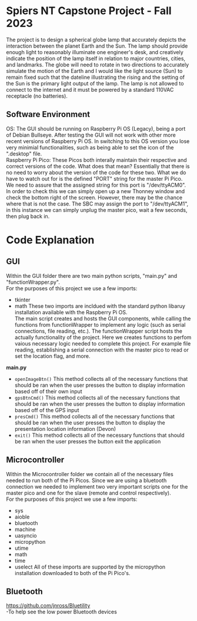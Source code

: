 # Spiers NT Capstone Project - Fall 2023
The project is to design a spherical globe lamp that accurately depicts the interaction between the planet Earth and the Sun. The lamp should provide enough light to reasonably illuminate one engineer's desk, and creatively indicate the position of the lamp itself in relation to major countries, cities, and landmarks. The globe will need to rotate in two directions to accurately simulate the motion of the Earth and I would like the light source (Sun) to remain fixed such that the dateline illustrating the rising and the setting of the Sun is the primary light output of the lamp. The lamp is not allowed to connect to the internet and it must be powered by a standard 110VAC receptacle (no batteries).

## Software Environment 
OS: The GUI should be running on Raspberry Pi OS (Legacy), being a port of Debian Bullseye. After testing the GUI will not work with other more recent versions of Raspberry Pi OS. 
    In switching to this OS version you lose very minimial functionalities, such as being able to set the icon of the ".desktop" file. <br />
Raspberry Pi Pico: These Picos both interally maintain their respective and correct versions of the code. What does that mean? Essentially that there is no need to worry about the version of the code for these two. What we do have to watch out for is the defined "PORT" string for the master Pi Pico. We need to assure that the assigned string for this port is "/dev/ttyACM0". In order to check this we can simply open up a new Thonney window and check the bottom right of the screen. However, there may be the chance where that is not the case. The SBC may assign the port to "/dev/ttyACM1", in this instance we can simply unplug the master pico, wait a few seconds, then plug back in. <br />

# Code Explanation 
## GUI 
Within the GUI folder there are two main python scripts, "main.py" and "functionWrapper.py". <br />
For the purposes of this project we use a few imports: <br />
* tkinter
* math
These two imports are incldued with the standard python libaruy installation available with the Raspberry Pi OS. <br />
The main script creates and hosts the GUI components, while calling the functions from functionWrapper to implement any logic (such as serial connections, file reading, etc.). 
The functionWrapper script hosts the actually functionality of the project. Here we creates functions to perfom vaious necessary logic needed to complete this project. For example file reading, establishing a serial connection with the master pico to read or set the location flag, and more. <br />

<strong>main.py</strong>
* `openImageBtn()` This method collects all of the necessary functions that should be ran when the user presses the button to display information based off of their own input
* `gpsBtnCmd()` This method collects all of the necessary functions that should be ran when the user presses the button to display information based off of the GPS input  
* `presCmd()` This method collects all of the necessary functions that should be ran when the user presses the button to display the presentation location information (Devon) 
* `exit()` This method collects all of the necessary functions that should be ran when the user presses the button exit the application

## Microcontroller 
Within the Microcontroller folder we contain all of the necessary files needed to run both of the Pi Picos. Since we are using a bluetooth connection we needed to implement two very important scripts one for the master pico and one for the slave (remote and control respectively). <br />
For the purposes of this project we use a few imports: <br />
* sys
* aioble
* bluetooth
* machine
* uasyncio 
* micropython 
* utime
* math
* time 
* uselect
All of these imports are supported by the micropython installation downloaded to both of the Pi Pico's. 

##

## Bluetooth
https://github.com/jnross/Bluetility <br />
-To help see the low power Bluetooth devices 